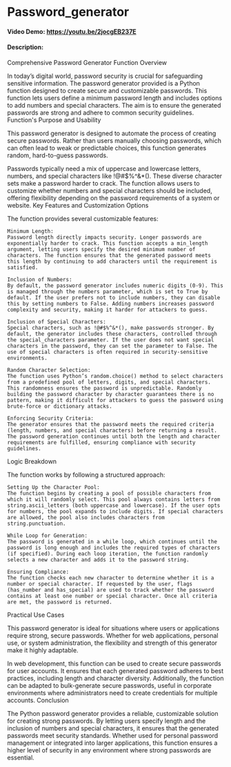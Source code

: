 # Password_generator
#### Video Demo:  <https://youtu.be/2jocgEB237E>
#### Description:

Comprehensive Password Generator Function Overview

In today’s digital world, password security is crucial for safeguarding sensitive information. The password generator provided is a Python function designed to create secure and customizable passwords. This function lets users define a minimum password length and includes options to add numbers and special characters. The aim is to ensure the generated passwords are strong and adhere to common security guidelines.
Function's Purpose and Usability

This password generator is designed to automate the process of creating secure passwords. Rather than users manually choosing passwords, which can often lead to weak or predictable choices, this function generates random, hard-to-guess passwords.

Passwords typically need a mix of uppercase and lowercase letters, numbers, and special characters like !@#$%^&*(). These diverse character sets make a password harder to crack. The function allows users to customize whether numbers and special characters should be included, offering flexibility depending on the password requirements of a system or website.
Key Features and Customization Options

The function provides several customizable features:

    Minimum Length:
    Password length directly impacts security. Longer passwords are exponentially harder to crack. This function accepts a min_length argument, letting users specify the desired minimum number of characters. The function ensures that the generated password meets this length by continuing to add characters until the requirement is satisfied.

    Inclusion of Numbers:
    By default, the password generator includes numeric digits (0-9). This is managed through the numbers parameter, which is set to True by default. If the user prefers not to include numbers, they can disable this by setting numbers to False. Adding numbers increases password complexity and security, making it harder for attackers to guess.

    Inclusion of Special Characters:
    Special characters, such as !@#$%^&*(), make passwords stronger. By default, the generator includes these characters, controlled through the special_characters parameter. If the user does not want special characters in the password, they can set the parameter to False. The use of special characters is often required in security-sensitive environments.

    Random Character Selection:
    The function uses Python’s random.choice() method to select characters from a predefined pool of letters, digits, and special characters. This randomness ensures the password is unpredictable. Randomly building the password character by character guarantees there is no pattern, making it difficult for attackers to guess the password using brute-force or dictionary attacks.

    Enforcing Security Criteria:
    The generator ensures that the password meets the required criteria (length, numbers, and special characters) before returning a result. The password generation continues until both the length and character requirements are fulfilled, ensuring compliance with security guidelines.

Logic Breakdown

The function works by following a structured approach:

    Setting Up the Character Pool:
    The function begins by creating a pool of possible characters from which it will randomly select. This pool always contains letters from string.ascii_letters (both uppercase and lowercase). If the user opts for numbers, the pool expands to include digits. If special characters are allowed, the pool also includes characters from string.punctuation.

    While Loop for Generation:
    The password is generated in a while loop, which continues until the password is long enough and includes the required types of characters (if specified). During each loop iteration, the function randomly selects a new character and adds it to the password string.

    Ensuring Compliance:
    The function checks each new character to determine whether it is a number or special character. If requested by the user, flags (has_number and has_special) are used to track whether the password contains at least one number or special character. Once all criteria are met, the password is returned.

Practical Use Cases

This password generator is ideal for situations where users or applications require strong, secure passwords. Whether for web applications, personal use, or system administration, the flexibility and strength of this generator make it highly adaptable.

In web development, this function can be used to create secure passwords for user accounts. It ensures that each generated password adheres to best practices, including length and character diversity. Additionally, the function can be adapted to bulk-generate secure passwords, useful in corporate environments where administrators need to create credentials for multiple accounts.
Conclusion

The Python password generator provides a reliable, customizable solution for creating strong passwords. By letting users specify length and the inclusion of numbers and special characters, it ensures that the generated passwords meet security standards. Whether used for personal password management or integrated into larger applications, this function ensures a higher level of security in any environment where strong passwords are essential.
